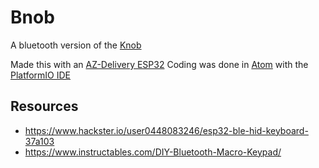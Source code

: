 # Bnob

A bluetooth version of the [Knob](https://www.thingiverse.com/thing:2970774)

Made this with an [AZ-Delivery ESP32]()
Coding was done in [Atom]() with the [PlatformIO IDE]()

## Resources
- https://www.hackster.io/user0448083246/esp32-ble-hid-keyboard-37a103
- https://www.instructables.com/DIY-Bluetooth-Macro-Keypad/
